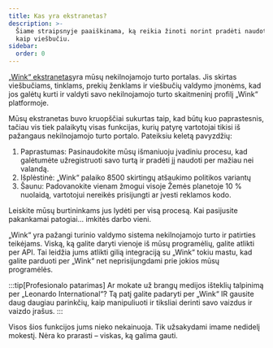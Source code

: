 ```yaml
---
title: Kas yra ekstranetas?
description: >-
  Šiame straipsnyje paaiškinama, ką reikia žinoti norint pradėti naudotis „Wink“
  kaip viešbučiu.
sidebar:
  order: 0
---
```

[„Wink“ ekstranetas](https://extranet.wink.travel)yra mūsų nekilnojamojo turto portalas. Jis skirtas viešbučiams, tinklams, prekių ženklams ir viešbučių valdymo įmonėms, kad jos galėtų kurti ir valdyti savo nekilnojamojo turto skaitmeninį profilį „Wink“ platformoje.

Mūsų ekstranetas buvo kruopščiai sukurtas taip, kad būtų kuo paprastesnis, tačiau vis tiek palaikytų visas funkcijas, kurių patyrę vartotojai tikisi iš pažangaus nekilnojamojo turto portalo. Pateiksiu keletą pavyzdžių:

1. Paprastumas: Pasinaudokite mūsų išmaniuoju įvadiniu procesu, kad galėtumėte užregistruoti savo turtą ir pradėti jį naudoti per mažiau nei valandą.
2. Išplėstinė: „Wink“ palaiko 8500 skirtingų atšaukimo politikos variantų
3. Šaunu: Padovanokite vienam žmogui visoje Žemės planetoje 10 % nuolaidą, vartotojui nereikės prisijungti ar įvesti reklamos kodo.

Leiskite mūsų burtininkams jus lydėti per visą procesą. Kai pasijusite pakankamai patogiai... imkitės darbo vieni.

„Wink“ yra pažangi turinio valdymo sistema nekilnojamojo turto ir patirties teikėjams. Viską, ką galite daryti vienoje iš mūsų programėlių, galite atlikti per API. Tai leidžia jums atlikti gilią integraciją su „Wink“ tokiu mastu, kad galite parduoti per „Wink“ net neprisijungdami prie jokios mūsų programėlės.

:::tip\[Profesionalo patarimas]
Ar mokate už brangų medijos išteklių talpinimą per „Leonardo International“? Tą patį galite padaryti per „Wink“ IR gausite daug daugiau parinkčių, kaip manipuliuoti ir tiksliai derinti savo vaizdus ir vaizdo įrašus.
:::

Visos šios funkcijos jums nieko nekainuoja. Tik užsakydami imame nedidelį mokestį. Nėra ko prarasti – viskas, ką galima gauti.

